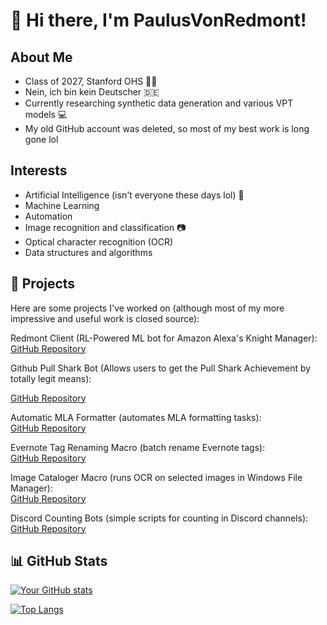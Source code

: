 # 👋 Hi there, I'm PaulusVonRedmont!

## About Me 
- Class of 2027, Stanford OHS :student:
- Nein, ich bin kein Deutscher 🇩🇪
- Currently researching synthetic data generation and various VPT models :computer:
- My old GitHub account was deleted, so most of my best work is long gone lol

## Interests
- Artificial Intelligence (isn't everyone these days lol) :robot:
- Machine Learning 
- Automation
- Image recognition and classification :camera:
- Optical character recognition (OCR) 
- Data structures and algorithms

## 🚀 Projects

Here are some projects I've worked on (although most of my more impressive and useful work is closed source): 

Redmont Client (RL-Powered ML bot for Amazon Alexa's Knight Manager):  
[GitHub Repository](https://github.com/PaulvonRedmont/Redmont-Client)

Github Pull Shark Bot (Allows users to get the Pull Shark Achievement by totally legit means):

[GitHub Repository](https://github.com/PaulvonRedmont/Pull-Shark-Bot)

Automatic MLA Formatter (automates MLA formatting tasks):  
[GitHub Repository](https://github.com/PaulvonRedmont/Automatic-MLA-Formatter)

Evernote Tag Renaming Macro (batch rename Evernote tags):  
[GitHub Repository](https://github.com/PaulvonRedmont/Evernote-Tag-Renaming-Macro)

Image Cataloger Macro (runs OCR on selected images in Windows File Manager):  
[GitHub Repository](https://github.com/PaulvonRedmont/Image-Cataloger-Macro)

Discord Counting Bots (simple scripts for counting in Discord channels):  
[GitHub Repository](https://github.com/PaulvonRedmont/Auto-Counter-for-Discord-Server)

## 📊 GitHub Stats
[![Your GitHub stats](https://github-readme-stats.vercel.app/api?username=PaulvonRedmont)](https://github.com/anuraghazra/github-readme-stats)


[![Top Langs](https://github-readme-stats.vercel.app/api/top-langs/?username=PaulvonRedmont&layout=compact)](https://github.com/your_username/github-readme-stats)
